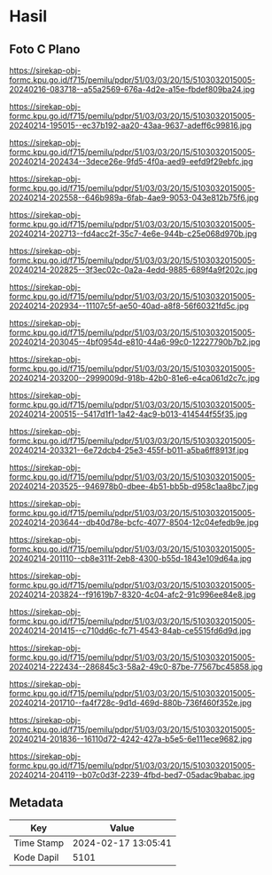 # Hasil

## Foto C Plano

https://sirekap-obj-formc.kpu.go.id/f715/pemilu/pdpr/51/03/03/20/15/5103032015005-20240216-083718--a55a2569-676a-4d2e-a15e-fbdef809ba24.jpg

https://sirekap-obj-formc.kpu.go.id/f715/pemilu/pdpr/51/03/03/20/15/5103032015005-20240214-195015--ec37b192-aa20-43aa-9637-adeff6c99816.jpg

https://sirekap-obj-formc.kpu.go.id/f715/pemilu/pdpr/51/03/03/20/15/5103032015005-20240214-202434--3dece26e-9fd5-4f0a-aed9-eefd9f29ebfc.jpg

https://sirekap-obj-formc.kpu.go.id/f715/pemilu/pdpr/51/03/03/20/15/5103032015005-20240214-202558--646b989a-6fab-4ae9-9053-043e812b75f6.jpg

https://sirekap-obj-formc.kpu.go.id/f715/pemilu/pdpr/51/03/03/20/15/5103032015005-20240214-202713--fd4acc2f-35c7-4e6e-944b-c25e068d970b.jpg

https://sirekap-obj-formc.kpu.go.id/f715/pemilu/pdpr/51/03/03/20/15/5103032015005-20240214-202825--3f3ec02c-0a2a-4edd-9885-689f4a9f202c.jpg

https://sirekap-obj-formc.kpu.go.id/f715/pemilu/pdpr/51/03/03/20/15/5103032015005-20240214-202934--11107c5f-ae50-40ad-a8f8-56f60321fd5c.jpg

https://sirekap-obj-formc.kpu.go.id/f715/pemilu/pdpr/51/03/03/20/15/5103032015005-20240214-203045--4bf0954d-e810-44a6-99c0-12227790b7b2.jpg

https://sirekap-obj-formc.kpu.go.id/f715/pemilu/pdpr/51/03/03/20/15/5103032015005-20240214-203200--2999009d-918b-42b0-81e6-e4ca061d2c7c.jpg

https://sirekap-obj-formc.kpu.go.id/f715/pemilu/pdpr/51/03/03/20/15/5103032015005-20240214-200515--5417d1f1-1a42-4ac9-b013-414544f55f35.jpg

https://sirekap-obj-formc.kpu.go.id/f715/pemilu/pdpr/51/03/03/20/15/5103032015005-20240214-203321--6e72dcb4-25e3-455f-b011-a5ba6ff8913f.jpg

https://sirekap-obj-formc.kpu.go.id/f715/pemilu/pdpr/51/03/03/20/15/5103032015005-20240214-203525--946978b0-dbee-4b51-bb5b-d958c1aa8bc7.jpg

https://sirekap-obj-formc.kpu.go.id/f715/pemilu/pdpr/51/03/03/20/15/5103032015005-20240214-203644--db40d78e-bcfc-4077-8504-12c04efedb9e.jpg

https://sirekap-obj-formc.kpu.go.id/f715/pemilu/pdpr/51/03/03/20/15/5103032015005-20240214-201110--cb8e311f-2eb8-4300-b55d-1843e109d64a.jpg

https://sirekap-obj-formc.kpu.go.id/f715/pemilu/pdpr/51/03/03/20/15/5103032015005-20240214-203824--f91619b7-8320-4c04-afc2-91c996ee84e8.jpg

https://sirekap-obj-formc.kpu.go.id/f715/pemilu/pdpr/51/03/03/20/15/5103032015005-20240214-201415--c710dd6c-fc71-4543-84ab-ce5515fd6d9d.jpg

https://sirekap-obj-formc.kpu.go.id/f715/pemilu/pdpr/51/03/03/20/15/5103032015005-20240214-222434--286845c3-58a2-49c0-87be-77567bc45858.jpg

https://sirekap-obj-formc.kpu.go.id/f715/pemilu/pdpr/51/03/03/20/15/5103032015005-20240214-201710--fa4f728c-9d1d-469d-880b-736f460f352e.jpg

https://sirekap-obj-formc.kpu.go.id/f715/pemilu/pdpr/51/03/03/20/15/5103032015005-20240214-201836--16110d72-4242-427a-b5e5-6e111ece9682.jpg

https://sirekap-obj-formc.kpu.go.id/f715/pemilu/pdpr/51/03/03/20/15/5103032015005-20240214-204119--b07c0d3f-2239-4fbd-bed7-05adac9babac.jpg


## Metadata

| Key        | Value               |
| ---------- | ------------------- |
| Time Stamp | 2024-02-17 13:05:41 |
| Kode Dapil | 5101                |



